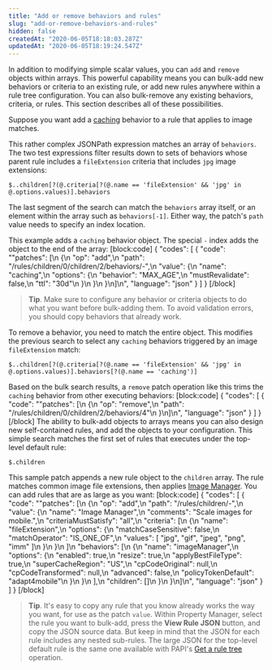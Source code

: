 ```yaml
---
title: "Add or remove behaviors and rules"
slug: "add-or-remove-behaviors-and-rules"
hidden: false
createdAt: "2020-06-05T18:18:03.287Z"
updatedAt: "2020-06-05T18:19:24.547Z"
---
```

In addition to modifying simple scalar values, you can `add` and
`remove` objects within arrays. This powerful capability means you can
bulk-add new behaviors or criteria to an existing rule, or add new
rules anywhere within a rule tree configuration.  You can also
bulk-remove any existing behaviors, criteria, or rules.  This section
describes all of these possibilities.

Suppose you want add a
[caching]({{base.url}}/{{page.language}}/api/core_features/property_manager/vlatest.html#caching)
behavior to a rule that applies to image matches.

This rather complex JSONPath expression matches an array of
`behaviors`.  The two test expressions filter results down to sets of
behaviors whose parent rule includes a `fileExtension` criteria that
includes `jpg` image extensions:

```
$..children[?(@.criteria[?(@.name == 'fileExtension' && 'jpg' in @.options.values)].behaviors
```

The last segment of the search can match the `behaviors` array itself,
or an element within the array such as `behaviors[-1]`. Either way,
the patch's `path` value needs to specify an index location.

This example adds a `caching` behavior object. The special `-` index
adds the object to the end of the array:
[block:code]
{
  "codes": [
    {
      "code": "\"patches\": [\n    {\n        \"op\": \"add\",\n        \"path\": \"/rules/children/0/children/2/behaviors/-\",\n        \"value\": {\n            \"name\": \"caching\",\n            \"options\": {\n                \"behavior\": \"MAX_AGE\",\n                \"mustRevalidate\": false,\n                \"ttl\": \"30d\"\n            }\n        }\n    }\n]\n",
      "language": "json"
    }
  ]
}
[/block]

> __Tip__. Make sure to configure any behavior or criteria objects to
do what you want before bulk-adding them. To avoid validation errors,
you should copy behaviors that already work.

To remove a behavior, you need to match the entire object.  This
modifies the previous search to select any `caching` behaviors
triggered by an image `fileExtension` match:

```
$..children[?(@.criteria[?(@.name == 'fileExtension' && 'jpg' in @.options.values)].behaviors[?(@.name == 'caching')]
```

Based on the bulk search results, a `remove` patch operation like this
trims the `caching` behavior from other executing behaviors:
[block:code]
{
  "codes": [
    {
      "code": "\"patches\": [\n    {\n        \"op\": \"remove\",\n        \"path\": \"/rules/children/0/children/2/behaviors/4\"\n    }\n]\n",
      "language": "json"
    }
  ]
}
[/block]
The ability to bulk-add objects to arrays means you can also design
new self-contained rules, and add the objects to your configuration.
This simple search matches the first set of rules that executes under
the top-level default rule:

```
$.children
```

This sample patch appends a new rule object to the `children` array.
The rule matches common image file extensions, then applies
[Image Manager]({{base.url}}/{{page.language}}/api/core_features/property_manager/vlatest.html#imagemanager).
You can add rules that are as large as you want:
[block:code]
{
  "codes": [
    {
      "code": "\"patches\": [\n    {\n        \"op\": \"add\",\n        \"path\": \"/rules/children/-\",\n        \"value\": {\n            \"name\": \"Image Manager\",\n            \"comments\": \"Scale images for mobile.\",\n            \"criteriaMustSatisfy\": \"all\",\n            \"criteria\": [\n                {\n                    \"name\": \"fileExtension\",\n                    \"options\": {\n                        \"matchCaseSensitive\": false,\n                        \"matchOperator\": \"IS_ONE_OF\",\n                        \"values\": [ \"jpg\", \"gif\", \"jpeg\", \"png\", \"imm\" ]\n                    }\n                }\n            ]\n            \"behaviors\": [\n                {\n                    \"name\": \"imageManager\",\n                    \"options\": {\n                        \"enabled\": true,\n                        \"resize\": true,\n                        \"applyBestFileType\": true,\n                        \"superCacheRegion\": \"US\",\n                        \"cpCodeOriginal\": null,\n                        \"cpCodeTransformed\": null,\n                        \"advanced\": false,\n                        \"policyTokenDefault\": \"adapt4mobile\"\n                    }\n                }\n            ],\n            \"children\": []\n        }\n    }\n]\n",
      "language": "json"
    }
  ]
}
[/block]
> __Tip__. It's easy to copy any rule that you know already works the
way you want, for use as the patch `value`.  Within Property Manager,
select the rule you want to bulk-add, press the __View Rule JSON__
button, and copy the JSON source data.  But keep in mind that the JSON
for each rule includes any nested sub-rules.  The large JSON for the
top-level default rule is the same one available with PAPI's
[Get a rule tree](#getpropertyversionrules) operation.